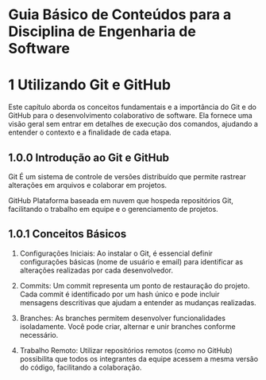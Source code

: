 # Guia Básico de Conteúdos para a Disciplina de Engenharia de Software

# 1 Utilizando Git e GitHub

Este capítulo aborda os conceitos fundamentais e a importância do Git e do GitHub para o desenvolvimento colaborativo de software. Ela fornece uma visão geral sem entrar em detalhes de execução dos comandos, ajudando a entender o contexto e a finalidade de cada etapa.

## 1.0.0 Introdução ao Git e GitHub

Git É um sistema de controle de versões distribuído que permite rastrear alterações em arquivos e colaborar em projetos.

GitHub Plataforma baseada em nuvem que hospeda repositórios Git, facilitando o trabalho em equipe e o gerenciamento de projetos.

## 1.0.1 Conceitos Básicos

1. Configurações Iniciais:
Ao instalar o Git, é essencial definir configurações básicas (nome de usuário e email) para identificar as alterações realizadas por cada desenvolvedor.

2. Commits:
Um commit representa um ponto de restauração do projeto. Cada commit é identificado por um hash único e pode incluir mensagens descritivas que ajudam a entender as mudanças realizadas.

3. Branches:
As branches permitem desenvolver funcionalidades isoladamente. Você pode criar, alternar e unir branches conforme necessário.

4. Trabalho Remoto:
Utilizar repositórios remotos (como no GitHub) possibilita que todos os integrantes da equipe acessem a mesma versão do código, facilitando a colaboração.